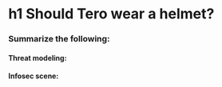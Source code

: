 # h1 Should Tero wear a helmet?
### Summarize the following:
#### Threat modeling:
#### Infosec scene:
